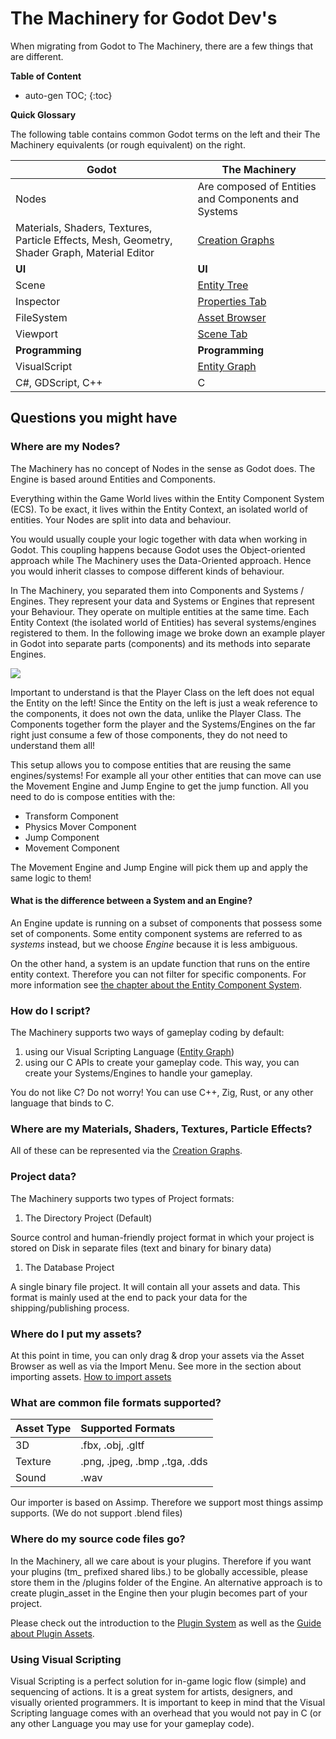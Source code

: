 # The Machinery for Godot Dev's

When migrating from Godot to The Machinery, there are a few things that are different.

**Table of Content**

* auto-gen TOC;
{:toc}


**Quick Glossary**

The following table contains common Godot terms on the left and their The Machinery equivalents (or rough equivalent) on the right.

| Godot                                                        | The Machinery                                                |
| ------------------------------------------------------------ | ------------------------------------------------------------ |
| Nodes                                                        | Are composed of Entities and Components and Systems          |
| Materials, Shaders, Textures, Particle Effects, Mesh, Geometry, Shader Graph, Material Editor | [Creation Graphs]({{base_url}}creation_graphs/concept.html)  |
| **UI**                                                       | **UI**                                                       |
| Scene                                                        | [Entity Tree]({{base_url}}the_editor/entity_tree_tab.html)   |
| Inspector                                                    | [Properties Tab]({{base_url}}the_editor/properties_tab.html) |
| FileSystem                                                   | [Asset Browser]({{base_url}}the_editor/asset_browser.html)   |
| Viewport                                                     | [Scene Tab]({{base_url}}the_editor/asset_browser.html)       |
| **Programming**                                              | **Programming**                                              |
| VisualScript                                                 | [Entity Graph]({{base_url}}editing_workflows/visual-scripting.html) |
| C#, GDScript, C++                                            | C                                                            |

## Questions you might have

### Where are my Nodes?

The Machinery has no concept of Nodes in the sense as Godot does. The Engine is based around Entities and Components.

Everything within the Game World lives within the Entity Component System (ECS). To be exact, it lives within the Entity Context, an isolated world of entities. Your Nodes are split into data and behaviour.

You would usually couple your logic together with data when working in Godot. This coupling happens because Godot uses the Object-oriented approach while The Machinery uses the Data-Oriented approach. Hence you would inherit classes to compose different kinds of behaviour. 



In The Machinery, you separated them into Components and Systems / Engines. They represent your data and Systems or Engines that represent your Behaviour. They operate on multiple entities at the same time. Each Entity Context (the isolated world of Entities) has several systems/engines registered to them. In the following image we broke down an example player in Godot into separate parts (components) and its methods into separate Engines.

![](https://www.dropbox.com/s/mw0hb5itj5zck7g/tm_guide_object_to_ecs.png?dl=1)

Important to understand is that the Player Class on the left does not equal the Entity on the left! Since the Entity on the left is just a weak reference to the components, it does not own the data, unlike the Player Class. The Components together form the player and the Systems/Engines on the far right just consume a few of those components, they do not need to understand them all!

This setup allows you to compose entities that are reusing the same engines/systems! For example all your other entities that can move can use the Movement Engine and Jump Engine to get the jump function.  All you need to do is compose entities with the:

- Transform Component
- Physics Mover Component
- Jump Component
- Movement Component

The Movement Engine and Jump Engine will pick them up and apply the same logic to them!



#### What is the difference between a System and an Engine?

An Engine update is running on a subset of components that possess some set of components. Some entity component systems are referred to as *systems* instead, but we choose *Engine* because it is less ambiguous.

On the other hand, a system is an update function that runs on the entire entity context. Therefore you can not filter for specific components. For more information see [the chapter about the Entity Component System]({{the_machinery_book}}/gameplay_coding/ecs/index.html).



### How do I script?

The Machinery supports two ways of gameplay coding by default:

1. using our Visual Scripting Language ([Entity Graph](https://ourmachinery.github.io/themachinery-books/the_machinery_book/editing_workflows/visual-scripting.html))
2. using our C APIs to create your gameplay code. This way, you can create your Systems/Engines to handle your gameplay.

You do not like C? Do not worry! You can use C++, Zig, Rust, or any other language that binds to C.

### Where are my Materials, Shaders, Textures, Particle Effects?

All of these can be represented via the [Creation Graphs](https://ourmachinery.github.io/themachinery-books/the_machinery_book/creation_graphs/concept.html).

### Project data?

The Machinery supports two types of Project formats:

1. The Directory Project (Default)

Source control and human-friendly project format in which your project is stored on Disk in separate files (text and binary for binary data)

1. The Database Project

A single binary file project. It will contain all your assets and data. This format is mainly used at the end to pack your data for the shipping/publishing process.



### Where do I put my assets?

At this point in time, you can only drag & drop your assets via the Asset Browser as well as via the Import Menu. See more in the section about importing assets. [How to import assets](https://ourmachinery.github.io/themachinery-books/the_machinery_book/editing_workflows/import_assets.html)



### What are common file formats supported?

| Asset Type | Supported Formats             |
| :--------- | :---------------------------- |
| 3D         | .fbx, .obj, .gltf             |
| Texture    | .png, .jpeg, .bmp ,.tga, .dds |
| Sound      | .wav                          |

Our importer is based on Assimp. Therefore we support most things assimp supports. (We do not support .blend files)



### Where do my source code files go?

In the Machinery, all we care about is your plugins. Therefore if you want your plugins (tm_ prefixed shared libs.) to be globally accessible, please store them in the /plugins folder of the Engine. An alternative approach is to create plugin_asset in the Engine then your plugin becomes part of your project.

Please check out the introduction to the [Plugin System](https://ourmachinery.github.io/themachinery-books/the_machinery_book/extending_the_machinery/the_plugin_system.html) as well as the [Guide about Plugin Assets](https://ourmachinery.github.io/themachinery-books/the_machinery_book/extending_the_machinery/plugin-assets.html).



### Using Visual Scripting

Visual Scripting is a perfect solution for in-game logic flow (simple) and sequencing of actions. It is a great system for artists, designers, and visually oriented programmers. It is important to keep in mind that the Visual Scripting language comes with an overhead that you would not pay in C (or any other Language you may use for your gameplay code).



